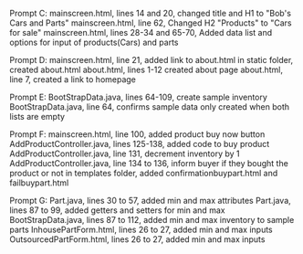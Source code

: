 Prompt C:
mainscreen.html, lines 14 and 20, changed title and H1 to "Bob's Cars and Parts"
mainscreen.html, line 62, Changed H2 "Products" to "Cars for sale"
mainscreen.html, lines 28-34 and 65-70, Added data list and options for input of products(Cars) and parts

Prompt D:
mainscreen.html, line 21, added link to about.html
in static folder, created about.html 
about.html, lines 1-12 created about page
about.html, line 7, created a link to homepage 

Prompt E:
BootStrapData.java, lines 64-109, create sample inventory
BootStrapData.java, line 64, confirms sample data only created when both lists are empty

Prompt F:
mainscreen.html, line 100, added product buy now button
AddProductController.java, lines 125-138, added code to buy product
AddProductController.java, line 131, decrement inventory by 1
AddProductController.java, line 134 to 136, inform buyer if they bought the product or not
in templates folder, added confirmationbuypart.html and failbuypart.html

Prompt G:
Part.java, lines 30 to 57, added min and max attributes
Part.java, lines 87 to 99, added getters and setters for min and max
BootStrapData.java, lines 87 to 112, added min and max inventory to sample parts
InhousePartForm.html, lines 26 to 27, added min and max inputs
OutsourcedPartForm.html, lines 26 to 27, added min and max inputs